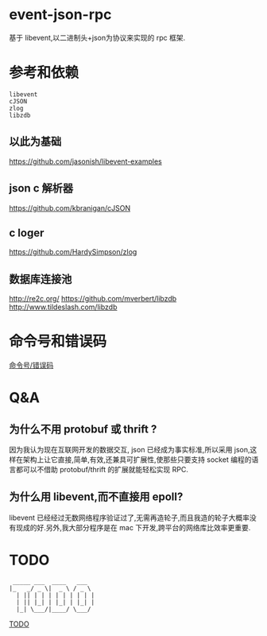 # event-json-rpc

基于 libevent,以二进制头+json为协议来实现的 rpc 框架.

# 参考和依赖

```
libevent
cJSON
zlog
libzdb
```

## 以此为基础
https://github.com/jasonish/libevent-examples

## json c 解析器
https://github.com/kbranigan/cJSON

## c loger
https://github.com/HardySimpson/zlog

## 数据库连接池
http://re2c.org/
https://github.com/mverbert/libzdb http://www.tildeslash.com/libzdb

# 命令号和错误码

[命令号/错误码](/handler.h)

# Q&A

## 为什么不用 protobuf 或 thrift ?

因为我认为现在互联网开发的数据交互, json 已经成为事实标准,所以采用 json,这样在架构上让它直接,简单,有效,还兼具可扩展性,使那些只要支持 socket 编程的语言都可以不借助 protobuf/thrift 的扩展就能轻松实现 RPC.

## 为什么用 libevent,而不直接用 epoll?

libevent 已经经过无数网络程序验证过了,无需再造轮子,而且我造的轮子大概率没有现成的好.另外,我大部分程序是在 mac 下开发,跨平台的网络库比效率更重要.

# TODO

```
 _____ ___  ____   ___
|_   _/ _ \|  _ \ / _ \
  | || | | | | | | | | |
  | || |_| | |_| | |_| |
  |_| \___/|____/ \___/
```

[TODO](/TODO.md)
